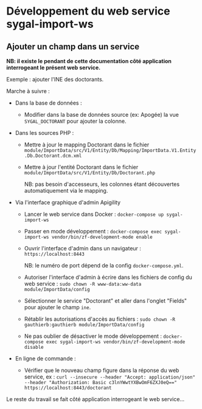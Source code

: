 Développement du web service sygal-import-ws
============================================

Ajouter un champ dans un service
--------------------------------

**NB: il existe le pendant de cette documentation côté application interrogeant le présent web service.**

Exemple : ajouter l'INE des doctorants.

Marche à suivre :

- Dans la base de données :

    - Modifier dans la base de données source (ex: Apogée) la vue `SYGAL_DOCTORANT` pour ajouter la 
      colonne.

- Dans les sources PHP :

    - Mettre à jour le mapping Doctorant dans le fichier  
      `module/ImportData/src/V1/Entity/Db/Mapping/ImportData.V1.Entity.Db.Doctorant.dcm.xml` 
      
    - Mettre à jour l'entité Doctorant dans le fichier 
      `module/ImportData/src/V1/Entity/Db/Doctorant.php`
       
      NB: pas besoin d'accesseurs, les colonnes étant découvertes automatiquement
      via le mapping.

- Via l'interface graphique d'admin Apigility
    
    - Lancer le web service dans Docker :
      `docker-compose up sygal-import-ws`  
   
    - Passer en mode développement :
      `docker-compose exec sygal-import-ws vendor/bin/zf-development-mode enable`   
      
    - Ouvrir l'interface d'admin dans un navigateur :
      `https://localhost:8443`
      
      NB: le numéro de port dépend de la config `docker-compose.yml`.
      
    - Autoriser l'interface d'admin à écrire dans les fichiers de config
      du web service :
      `sudo chown -R www-data:ww-data module/ImportData/config`
   
    - Sélectionner le service "Doctorant" et aller dans l'onglet "Fields"
      pour ajouter le champ `ine`.
    
    - Rétablir les autorisations d'accès au fichiers :
      `sudo chown -R gauthierb:gauthierb module/ImportData/config`
      
    - Ne pas oublier de désactiver le mode développement :
      `docker-compose exec sygal-import-ws vendor/bin/zf-development-mode disable`

- En ligne de commande :
    
    - Vérifier que le nouveau champ figure dans la réponse du web service, ex :
    `curl --insecure --header "Accept: application/json" --header "Authorization: Basic c3lnYWwtYXBwOmF6ZXJ0eQ==" https://localhost:8443/doctorant`


Le reste du travail se fait côté application interrogeant le web service...
